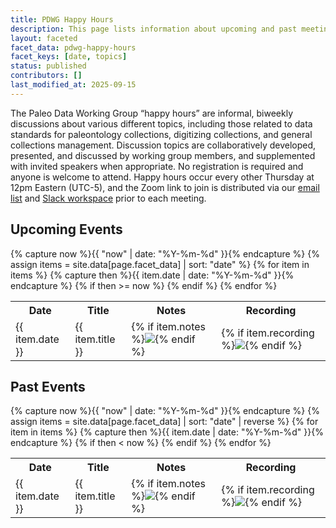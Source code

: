 ```yaml
---
title: PDWG Happy Hours
description: This page lists information about upcoming and past meetings of the Paleo Data Working Group.
layout: faceted
facet_data: pdwg-happy-hours
facet_keys: [date, topics]
status: published
contributors: []
last_modified_at: 2025-09-15
---
```


The Paleo Data Working Group “happy hours” are informal, biweekly discussions about various different topics, including those related to data standards for paleontology collections, digitizing collections, and general collections management. Discussion topics are collaboratively developed, presented, and discussed by working group members, and supplemented with invited speakers when appropriate. No registration is required and anyone is welcome to attend. Happy hours occur every other Thursday at 12pm Eastern (UTC-5), and the Zoom link to join is distributed via our [email list](https://groups.google.com/g/paleo-data/about) and [Slack workspace](https://join.slack.com/t/paleo-data/shared_invite/zt-wtdqsnid-6Xe6cja4YuzFqmzIKfKzHw) prior to each meeting.

<h2>Upcoming Events</h2>
<table class="events faceted">
  <tr>
    <th>Date</th>
    <th>Title</th>
    <th>Notes</th>
    <th>Recording</th>
  </tr>
{% capture now %}{{ "now" | date: "%Y-%m-%d" }}{% endcapture %}
{% assign items = site.data[page.facet_data] | sort: "date" %}
{% for item in items %}
  {% capture then %}{{ item.date | date: "%Y-%m-%d" }}{% endcapture %}
  {% if then >= now %}
    <tr id="{{ item.date }}" data-tags="{{ item.date | date: '%Y'}}|{{ item.topics | join: '|'}}">
      <td>{{ item.date }}</td>
      <td>{{ item.title }}</td>
      <td>{% if item.notes %}<a href="{{ item.notes }}"><img class="icon" src="{{ '/assets/images/ri--file-text-line.png' | relative_url }}"></a>{% endif %}</td>
      <td>{% if item.recording %}<a href="{{ item.recording }}"><img class="icon" src="{{ '/assets/images/ri--video-on-line.png' | relative_url }}"></a>{% endif %}</td>
    </tr>
   {% endif %}
{% endfor %}
</table>

<h2>Past Events</h2>
<table class="events faceted">
  <tr>
    <th>Date</th>
    <th>Title</th>
    <th>Notes</th>
    <th>Recording</th>
  </tr>
{% capture now %}{{ "now" | date: "%Y-%m-%d" }}{% endcapture %}
{% assign items = site.data[page.facet_data] | sort: "date" | reverse %}
{% for item in items %}
  {% capture then %}{{ item.date | date: "%Y-%m-%d" }}{% endcapture %}
  {% if then < now %}
    <tr id="{{ item.date }}" data-tags="{{ item.date | date: '%Y'}}|{{ item.topics | join: '|'}}">
      <td>{{ item.date }}</td>
      <td>{{ item.title }}</td>
      <td>{% if item.notes %}<a href="{{ item.notes }}"><img class="icon" src="{{ '/assets/images/ri--file-text-line.png' | relative_url }}"></a>{% endif %}</td>
      <td>{% if item.recording %}<a href="{{ item.recording }}"><img class="icon" src="{{ '/assets/images/ri--video-on-line.png' | relative_url }}"></a>{% endif %}</td>
    </tr>
   {% endif %}
{% endfor %}
</table>
